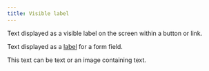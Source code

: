 ```yaml
---
title: Visible label
---
```


Text displayed as a visible label on the screen within a button or link.

Text displayed as a [label](#form-field-label) for a form field.

This text can be text or an image containing text.
